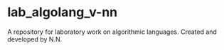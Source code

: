 # lab_algolang_v-nn
A repository for laboratory work on algorithmic languages. Created and developed by N.N. 
